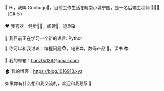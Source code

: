 <!--
**haoz0x139/haoz0x139** is a ✨ _special_ ✨ repository because its `README.md` (this file) appears on your GitHub profile.

Here are some ideas to get you started:

- 🔭 I’m currently working on ...
- 🌱 I’m currently learning ...
- 👯 I’m looking to collaborate on ...
- 🤔 I’m looking for help with ...
- 💬 Ask me about ...
- 📫 How to reach me: ...
- 😄 Pronouns: ...
- ⚡ Fun fact: ...
-->


👋 Hi，我叫 Goohugo🤣，目前工作生活在皖南小城宁国，是一名后端工程师 👨🏻‍💻（C# ☕️）

❤️ 我喜欢：健步🏃🏻，阅读📖，追剧🎬

🔭 我目前正在学习一个新的语言: Python

💬 你可以和我讨论：编程问题🐵，电影📺，数码产品 📱，读书 📚

📮 我的邮箱：haoz0x139@gmail.com

🏠 我的博客：https://blog.1016913.xyz

如果你有什么想和我交流的，欢迎和我联系 💬
